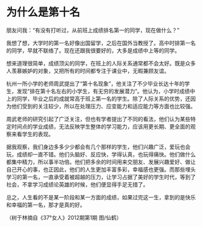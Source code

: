 # 为什么是第十名

朋友问我：“有没有打听过，从前班上成绩排名第一的同学，现在做什么？” 

我想了想，大学时的第一名好像出国留学，之后在国外当教授了。高中时排第一名的同学，早就不联络了。现在还跟我很要好的，大多是成绩中上等的同学。 

想来道理很简单，成绩顶尖的同学，在班上的人际关系通常都不会太好。既是众多人羡慕嫉妒的对象，又把所有的时间都专注于课业中，无暇兼顾友谊。 

杭州一所小学的老师周武提出了“第十名现象”，他关注了不少毕业长达十年的学生，发现“排在第十名左右的小学生，有无穷的发展潜力”。他认为，小学时成绩中上的同学，毕业之后的成就常高于班上第一名的学生。除了人际关系的优势，还因为他们受到的关注较少，所以在处理压力、应变能力和适应能力等方面也比较强。 

周武老师的研究引起了广泛关注，但也有学者提出了不同的看法，他们认为某些特定时间点的学业成绩，无法反映学生整体的学习能力，应该用更长期、更全面的观察来看学生的表现。 

据我观察，我们身边多多少少都会有几个那样的学生，他们兴趣广泛，爱玩也会玩，成绩却一直不错。他们头脑好、反应快，学得认真，也玩得痛快。他们做什么都集中精力，所以事半功倍。他们把多余的时间用来交朋友、发展兴趣爱好、做让自己开心的事，也正因此，他们的人生更加丰富多彩，幸福感也更强。而那些埋头学习的第一名，一直承受着被超越的压力，让学习占据了美好的学生时代，等到了社会，不拿学习成绩论英雄的时候，他们便显得手足无措了。 

总之，人生看的不是某一阶段和某一方面的成绩，如果过完这一生，拿到的是快乐和幸福的第一名，那才是真的好。 

（树于林摘自《37°女人》2012期第1期 图/仙鹤）